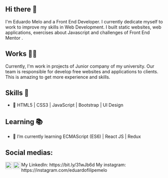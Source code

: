 ## Hi there 👋

I'm Eduardo Melo and a Front End Developer. I currently dedicate myself to work to improve my skills in Web Development. I built static websites, web applications, exercises about Javascript  and challenges of Front End Mentor .

## Works :man_technologist:

Currently, I'm work in projects of Junior company of my university. Our team is responsible for develop free websites and applications to clients. This is amazing to get more experience and skills.

## Skills :brain:

- :pushpin: HTML5 | CSS3 | JavaScript | Bootstrap | UI Design

## Learning :books:

- 🌱 I’m currently learning ECMAScript (ES6) | React JS | Redux 

## Social medias:

<img align="left" alt="LinkdeIN" width="22px" src="https://cdn.jsdelivr.net/npm/simple-icons@v3/icons/linkedin.svg" />
My LinkedIn: https://bit.ly/31wJb6d

<img align="left" alt="Instagram" width="22px" src="https://cdn.jsdelivr.net/npm/simple-icons@v3/icons/instagram.svg" />
My instagram: https://instagram.com/eduardofilipemelo


<!--
**eduardo1020/eduardo1020** is a ✨ _special_ ✨ repository because its `README.md` (this file) appears on your GitHub profile.

Here are some ideas to get you started:

- 🔭 I’m currently working on ...
- 🌱 I’m currently learning ...
- 👯 I’m looking to collaborate on ...
- 🤔 I’m looking for help with ...
- 💬 Ask me about ...
- 📫 How to reach me: ...
- 😄 Pronouns: ...
- ⚡ Fun fact: ...
-->
